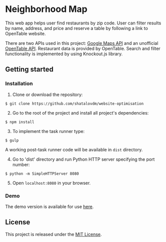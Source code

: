 # Neighborhood Map

This web app helps user find restaurants by zip code. User can filter results by name, address, and price and reserve a table by following a link to OpenTable website.

There are two APIs used in this project: [Google Maps API](https://developers.google.com/maps/) and an unofficial [OpenTable API](https://github.com/sosedoff/opentable). Restaurant data is provided by OpenTable. Search and filter functionality is implemented by using Knockout.js library. 

## Getting started

### Installation

1. Clone or download the repository:

```
$ git clone https://github.com/shatalovdm/website-optimisation
``` 

2. Go to the root of the project and install all project's dependencies:
```
$ npm install
```

3. To implement the task runner type:
```
$ gulp
```
A working post-task runner code will be available in `dist` directory.

4. Go to 'dist' directory and run Python HTTP server specifying the port number:
```
$ python -m SimpleHTTPServer 8080
```

5. Open `localhost:8080` in your browser. 

### Demo

The demo version is available for use [here](http://dshatalov.com/neighbourhood-map/dist/).

## License

This project is released under the [MIT License](https://opensource.org/licenses/MIT).  